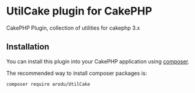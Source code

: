
# UtilCake plugin for CakePHP
CakePHP Plugin, collection of utilities for cakephp 3.x

## Installation

You can install this plugin into your CakePHP application using [composer](https://getcomposer.org).

The recommended way to install composer packages is:

```
composer require arodu/UtilCake
```
